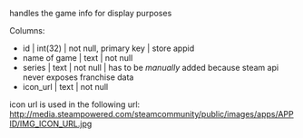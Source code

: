 handles the game info for display purposes
	
Columns:
- id | int(32) | not null, primary key | store appid
- name of game | text | not null 
- series | text | not null | has to be *manually* added because steam api never exposes franchise data
- icon_url | text | not null 

icon url is used in the following url:
http://media.steampowered.com/steamcommunity/public/images/apps/APPID/IMG_ICON_URL.jpg